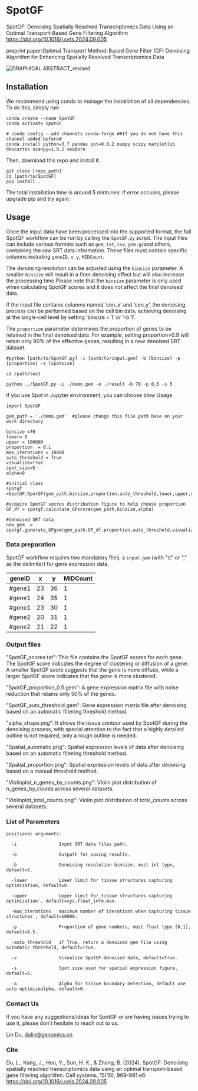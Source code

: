# SpotGF
SpotGF: Denoising Spatially Resolved Transcriptomics Data Using an Optimal Transport-Based Gene Filtering Algorithm
https://doi.org/10.1016/j.cels.2024.09.005

preprint paper:Optimal Transport Method-Based Gene Filter (GF) Denoising Algorithm for Enhancing Spatially Resolved Transcriptomics Data

![GRAPHICAL ABSTRACT_revised](https://github.com/user-attachments/assets/d1e78bc1-85d0-4e06-85be-28da83cbb0e2)


## Installation
We recommend using conda to manage the installation of all dependencies. To do this, simply run:

```
conda create --name SpotGF
conda activate SpotGF

# conda config --add channels conda-forge ##If you do not have this channel added before#
conda install python=3.7 pandas pot=0.8.2 numpy scipy matplotlib descartes scanpy=1.9.2 seaborn
```

Then, download this repo and install it.
```
git clone [repo_path]
cd [path/to/SpotGF]
pip install .
```

The total installation time is around 5 mintunes. If error occuors, please upgrade pip and try again.


## Usage
Once the input data have been processed into the supported format, the full SpotGF workflow can be run by calling the `SpotGF.py` script. The input files can include various formats such as `gem`, `txt`, `csv`, `gem.gz`and others, containing the raw SRT data information. These files must contain specific columns including `geneID`, `x`, `y`, `MIDCount`. 

The denoising resolution can be adjusted using the `binsize` parameter. A smaller `binsize` will result in a finer denoising effect but will also increase the processing time.Please note that the `binsize` parameter is only used when calculating SpotGF scores and it does not affect the final denoised data. 

If the input file contains columns named ‘cen_x’ and ‘cen_y’, the denoising process can be performed based on the cell bin data, achieving denoising at the single-cell level by setting ‘binsize = 1’ or ‘-b 1’.

The `proportion` parameter determines the proportion of genes to be retained in the final denoised data. For example, setting proportion=0.9 will retain only 90% of the effective genes, resulting in a new denoised SRT dataset. 


```
#python [path/to/SpotGF.py] -i [path/to/input.gem] -b [binsize] -p [proportion] -s [spotsize]

cd /path/test

python ../SpotGF.py -i ./demo.gem -o ./result -b 70 -p 0.5 -s 5
```

If you use Spot in Jupyter environment, you can choose blow Usage.

```
import SpotGF	

gem_path = './demo.gem'  #please change this file path base on your work directory

binsize =70
lower= 0
upper = 100000
proportion  = 0.1
max_iterations = 10000
auto_threshold = True
visualize=True
spot_size=5
alpha=0

#initial class
spotgf =SpotGF.SpotGF(gem_path,binsize,proportion,auto_threshold,lower,upper,max_iterations,output,visualize,spot_size,alpha)

#acquire SpotGF socres distribution figure to help choose proportion 
GF_df = spotgf.calculate_GFscore(gem_path,binsize,alpha)

#denoised SRT data
new_gem  = spotgf.generate_GFgem(gem_path,GF_df,proportion,auto_threshold,visualize,spot_size)
```


### Data preparation
SpotGF workflow requires two mandatory files, a `input.gem` (with "\t" or "," as the delimiter) for gene expression data,

|geneID|x|y|MIDCount|
|-----|-----|-----|-----|
|#gene1|23|36|1|
|#gene1|24|35|1|
|#gene1|23|30|1|
|#gene2|20|31|1|
|#gene2|21|22|1|


### Output files
"SpotGF_scores.txt": This file contains the SpotGF scores for each gene. The SpotGF score indicates the degree of clustering or diffusion of a gene. A smaller SpotGF score suggests that the gene is more diffuse, while a larger SpotGF score indicates that the gene is more clustered.

"SpotGF_proportion_0.5.gem": A gene expression matrix file with noise reduction that retains only 50% of the genes.

"SpotGF_auto_threshold.gem": Gene expression matrix file after denoising based on an automatic filtering threshold method.

"alpha_shape.png": It shows the tissue contour used by SpotGF during the denoising process, with special attention to the fact that a highly detailed outline is not required; only a rough outline is needed.

"Spatial_automatic.png": Spatial expression levels of data after denoising based on an automatic filtering threshold method.

"Spatial_proportion.png": Spatial expression levels of data after denoising based on a manual threshold method.

"Violinplot_n_genes_by_counts.png": Violin plot distribution of n_genes_by_counts across several datasets.

"Violinplot_total_counts.png": Violin plot distribution of total_counts across several datasets.


### List of Parameters
```
positional arguments:

  -i                Input SRT data files path.

  -o                Outpath for saving results.
    
  -b                Denoising resolution binsize, must int type, default=5.

  -lower            Lower limit for tissue structures capturing optimization, default=0.

  -upper            Upper limit for tissue structures capturing optimization', default=sys.float_info.max.

  -max_iterations   maximum number of iterations when capturing tissue structures', default=10000.

  -p                Proportion of gene numbers, must float type [0,1], default=0.5.

  -auto_threshold   if True, return a denoised gem file using automatic threshold, default=True.

  -v                Visualize SpotGF-denoised data, default=True.

  -s                Spot size used for spatial expression figure, default=5.

  -a                Alpha for tissue boundary detection, default use auto optimizealpha, default=0.
```

### Contact Us
If you have any suggestions/ideas for SpotGF or are having issues trying to use it, please don't hesitate to reach out to us.

Lin Du, dulin@genomics.cn 


### Cite
Du, L., Kang, J., Hou, Y., Sun, H. X., & Zhang, B. (2024). SpotGF: Denoising spatially resolved transcriptomics data using an optimal transport-based gene filtering algorithm. Cell systems, 15(10), 969–981.e6. https://doi.org/10.1016/j.cels.2024.09.005
